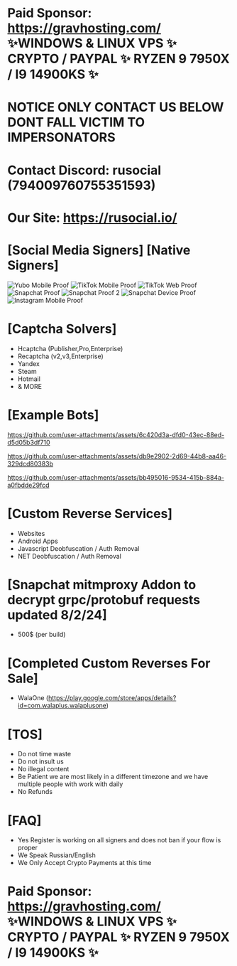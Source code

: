 # Paid Sponsor: https://gravhosting.com/ ✨WINDOWS & LINUX VPS ✨ CRYPTO / PAYPAL ✨ RYZEN 9 7950X / I9 14900KS ✨

# NOTICE ONLY CONTACT US BELOW DONT FALL VICTIM TO IMPERSONATORS

# Contact Discord: rusocial (794009760755351593)
# Our Site: https://rusocial.io/

# [Social Media Signers] [Native Signers]
![Yubo Mobile Proof](https://github.com/user-attachments/assets/765e435c-d1e7-461d-928f-23ceaf80c795)
![TikTok Mobile Proof](https://github.com/user-attachments/assets/5e5d7c2d-3c75-4926-b826-1c7516e2e404)
![TikTok Web Proof](https://github.com/user-attachments/assets/25dca7c7-c8c9-4274-b31b-8d899af2e082)
![Snapchat Proof](https://github.com/piombilubicsr/Signers/assets/154801595/0f092238-0280-4e83-afcd-a4515501403a)
![Snapchat Proof 2](https://github.com/piombilubicsr/Signers/assets/154801595/f21952ba-f94b-4b11-8ce5-559e825f0b9e)
![Snapchat Device Proof](https://github.com/piombilubicsr/Signers/assets/154801595/7a291593-bae2-4f84-bad6-b5dc6d53d678)
![Instagram Mobile Proof](https://github.com/user-attachments/assets/8ffeceb6-aab0-4ffc-85d5-2b12a6aec331)


# [Captcha Solvers]
- Hcaptcha (Publisher,Pro,Enterprise)
- Recaptcha (v2,v3,Enterprise)
- Yandex
- Steam
- Hotmail
- & MORE

# [Example Bots]

https://github.com/user-attachments/assets/6c420d3a-dfd0-43ec-88ed-d5d05b3df710

https://github.com/user-attachments/assets/db9e2902-2d69-44b8-aa46-329dcd80383b

https://github.com/user-attachments/assets/bb495016-9534-415b-884a-a0fbdde29fcd

# [Custom Reverse Services]
- Websites
- Android Apps
- Javascript Deobfuscation / Auth Removal
- NET Deobfuscation / Auth Removal

# [Snapchat mitmproxy Addon to decrypt grpc/protobuf requests updated 8/2/24]
- 500$ (per build)

# [Completed Custom Reverses For Sale]
- WalaOne (https://play.google.com/store/apps/details?id=com.walaplus.walaplusone)

# [TOS]
- Do not time waste
- Do not insult us
- No illegal content
- Be Patient we are most likely in a different timezone and we have multiple people with work with daily
- No Refunds

# [FAQ]
- Yes Register is working on all signers and does not ban if your flow is proper
- We Speak Russian/English
- We Only Accept Crypto Payments at this time

# Paid Sponsor: https://gravhosting.com/ ✨WINDOWS & LINUX VPS ✨ CRYPTO / PAYPAL ✨ RYZEN 9 7950X / I9 14900KS ✨
